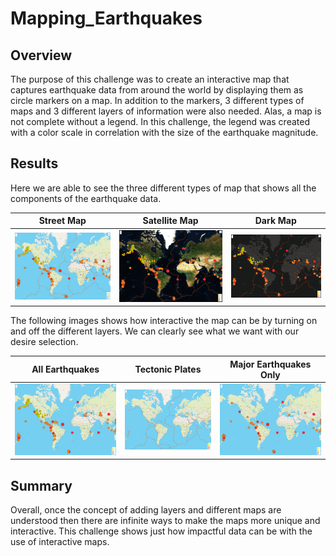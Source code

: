 # Mapping_Earthquakes

## Overview
The purpose of this challenge was to create an interactive map that captures earthquake data from around the world by displaying them as circle markers on a map. In addition to the markers, 3 different types of maps and 3 different layers of information were also needed. Alas, a map is not complete without a legend. In this challenge, the legend was created with a color scale in correlation with the size of the earthquake magnitude.  


## Results
Here we are able to see the three different types of map that shows all the components of the earthquake data.

| Street Map | Satellite Map | Dark Map |
| :---: | :---: | :---: |
| <img src = "resources/street.png"> | <img src = "resources/satellite.png"> | <img src = "resources/dark.png"> |


The following images shows how interactive the map can be by turning on and off the different layers. We can clearly see what we want with our desire selection.

| All Earthquakes | Tectonic Plates | Major Earthquakes Only |
| :---: | :---: | :---: |
| <img src = "resources/all.png"> | <img src = "resources/plates.png"> | <img src = "resources/major.png"> |

## Summary
Overall, once the concept of adding layers and different maps are understood then there are infinite ways to make the maps more unique and interactive. This challenge shows just how impactful data can be with the use of interactive maps. 

